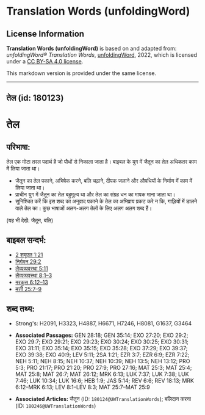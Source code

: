 # Translation Words (unfoldingWord)

## License Information

**Translation Words (unfoldingWord)** is based on and adapted from: _unfoldingWord® Translation Words_, [unfoldingWord](https://unfoldingword.org/utw), 2022, which is licensed under a [CC BY-SA 4.0 license](https://creativecommons.org/licenses/by-sa/4.0/legalcode.en).

This markdown version is provided under the same license.



--------------------------------

## तेल (id: 180123)

तेल
===

परिभाषा:
--------

तेल एक मोटा तरल पदार्थ है जो पौधों से निकाला जाता है। बाइबल के युग में जैतून का तेल अधिकतर काम में लिया जाता था।

* जैतून का तेल पकाने, अभिषेक करने, बलि चढ़ाने, दीपक जलाने और औषधियों के निर्माण में काम में लिया जाता था।
* प्राचीन युग में जैतून का तेल बहुमूल्य था और तेल का संग्रह धन का मापक माना जाता था।
* सुनिश्चित करें कि इस शब्द का अनुवाद पकाने के तेल का अभिप्राय प्रकट करे न कि, गाड़ियों में डालने वाले तेल का। कुछ भाषाओं अलग\-अलग तेलों के लिए अलग अलग शब्द हैं।

(यह भी देखें: जैतून, बलि)

बाइबल सन्दर्भ:
--------------

* [2 शमूएल 1:21](https://ref.ly/2Sam0:0)
* [निर्गमन 29:2](https://ref.ly/Exod29:2)
* [लैव्यव्यवस्था 5:11](https://ref.ly/Lev5:11)
* [लैव्यव्यवस्था 8:1–3](https://ref.ly/Lev8:1-Lev8:3)
* [मरकुस 6:12–13](https://ref.ly/Mark6:12-Mark6:13)
* [मत्ती 25:7–9](https://ref.ly/Matt25:7-Matt25:9)

शब्द तथ्य:
----------

* Strong's: H2091, H3323, H4887, H6671, H7246, H8081, G1637, G3464

* **Associated Passages:** GEN 28:18; GEN 35:14; EXO 27:20; EXO 29:2; EXO 29:7; EXO 29:21; EXO 29:23; EXO 30:24; EXO 30:25; EXO 30:31; EXO 31:11; EXO 35:14; EXO 35:15; EXO 35:28; EXO 37:29; EXO 39:37; EXO 39:38; EXO 40:9; LEV 5:11; 2SA 1:21; EZR 3:7; EZR 6:9; EZR 7:22; NEH 5:11; NEH 8:15; NEH 10:37; NEH 10:39; NEH 13:5; NEH 13:12; PRO 5:3; PRO 21:17; PRO 21:20; PRO 27:9; PRO 27:16; MAT 25:3; MAT 25:4; MAT 25:8; MAT 26:7; MAT 26:12; MRK 6:13; LUK 7:37; LUK 7:38; LUK 7:46; LUK 10:34; LUK 16:6; HEB 1:9; JAS 5:14; REV 6:6; REV 18:13; MRK 6:12–MRK 6:13; LEV 8:1–LEV 8:3; MAT 25:7–MAT 25:9
* **Associated Articles:** जैतून (ID: `180124@UWTranslationWords`); बलिदान करना (ID: `180246@UWTranslationWords`)

